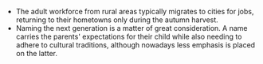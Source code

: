 - The adult workforce from rural areas typically migrates to cities for jobs, returning to their hometowns only during the autumn harvest.
- Naming the next generation is a matter of great consideration. A name carries the parents' expectations for their child while also needing to adhere to cultural traditions, although nowadays less emphasis is placed on the latter.
